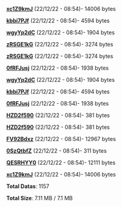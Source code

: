 [**xc1Z9kmJ**](/data/xc1Z9kmJ.txt) (22/12/22 - 08:54)- 14006 bytes

[**kbbi7PJf**](/data/kbbi7PJf.txt) (22/12/22 - 08:54)- 4594 bytes

[**wgyYp2dC**](/data/wgyYp2dC.txt) (22/12/22 - 08:54)- 1904 bytes

[**zRSGE1kG**](/data/zRSGE1kG.txt) (22/12/22 - 08:54)- 3274 bytes

[**zRSGE1kG**](/data/zRSGE1kG.txt) (22/12/22 - 08:54)- 3274 bytes

[**0fRFJusj**](/data/0fRFJusj.txt) (22/12/22 - 08:54)- 1938 bytes

[**wgyYp2dC**](/data/wgyYp2dC.txt) (22/12/22 - 08:54)- 1904 bytes

[**kbbi7PJf**](/data/kbbi7PJf.txt) (22/12/22 - 08:54)- 4594 bytes

[**0fRFJusj**](/data/0fRFJusj.txt) (22/12/22 - 08:54)- 1938 bytes

[**HZD2f590**](/data/HZD2f590.txt) (22/12/22 - 08:54)- 381 bytes

[**HZD2f590**](/data/HZD2f590.txt) (22/12/22 - 08:54)- 381 bytes

[**FV92Bdxz**](/data/FV92Bdxz.txt) (22/12/22 - 08:54)- 12967 bytes

[**0SzQtbfZ**](/data/0SzQtbfZ.txt) (22/12/22 - 08:54)- 311 bytes

[**QESRHYY0**](/data/QESRHYY0.txt) (22/12/22 - 08:54)- 12111 bytes

[**xc1Z9kmJ**](/data/xc1Z9kmJ.txt) (22/12/22 - 08:54)- 14006 bytes

**Total Datas**: 1157

**Total Size**: 7.11 MB / 7.1 MB